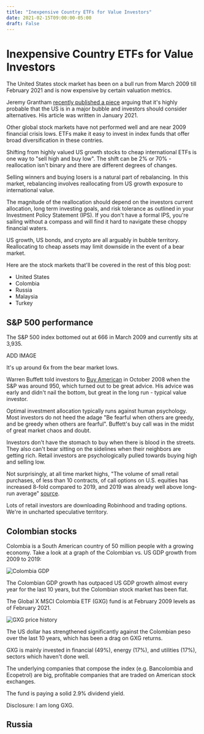 ```yaml
---
title: "Inexpensive Country ETFs for Value Investors"
date: 2021-02-15T09:00:00-05:00
draft: False
---
```


# Inexpensive Country ETFs for Value Investors

The United States stock market has been on a bull run from March 2009 till February 2021 and is now expensive by certain valuation metrics.

Jeremy Grantham [recently published a piece](https://www.gmo.com/americas/research-library/waiting-for-the-last-dance/) arguing that it's highly probable that the US is in a major bubble and investors should consider alternatives.  His article was written in January 2021.

Other global stock markets have not performed well and are near 2009 financial crisis lows.  ETFs make it easy to invest in index funds that offer broad diversification in these contries.

Shifting from highly valued US growth stocks to cheap international ETFs is one way to "sell high and buy low".  The shift can be 2% or 70% - reallocation isn't binary and there are different degrees of changes.

Selling winners and buying losers is a natural part of rebalancing.  In this market, rebalancing involves reallocating from US growth exposure to international value.

The magnitude of the reallocation should depend on the investors current allocation, long term investing goals, and risk tolerance as outlined in your Investment Policy Statement (IPS).  If you don't have a formal IPS, you're sailing without a compass and will find it hard to navigate these choppy financial waters.

US growth, US bonds, and crypto are all arguably in bubble territory.  Reallocating to cheap assets may limit downside in the event of a bear market.

Here are the stock markets that'll be covered in the rest of this blog post:

* United States
* Colombia
* Russia
* Malaysia
* Turkey

## S&P 500 performance

The S&P 500 index bottomed out at 666 in March 2009 and currently sits at 3,935.

ADD IMAGE

It's up around 6x from the bear market lows.

Warren Buffett told investors to [Buy American](https://www.nytimes.com/2008/10/17/opinion/17buffett.html) in October 2008 when the S&P was around 950, which turned out to be great advice.  His advice was early and didn't nail the bottom, but great in the long run - typical value investor.

Optimal investment allocation typically runs against human psychology.  Most investors do not heed the adage "Be fearful when others are greedy, and be greedy when others are fearful".  Buffett's buy call was in the midst of great market chaos and doubt.

Investors don't have the stomach to buy when there is blood in the streets.  They also can't bear sitting on the sidelines when their neighbors are getting rich.  Retail investors are psychologically pulled towards buying high and selling low.

Not surprisingly, at all time market highs, "The volume of small retail purchases, of less than 10 contracts, of call options on U.S. equities has increased 8-fold compared to 2019, and 2019 was already well above long-run average" [source](https://www.gmo.com/americas/research-library/waiting-for-the-last-dance/).

Lots of retail investors are downloading Robinhood and trading options.  We're in uncharted speculative territory.

## Colombian stocks

Colombia is a South American country of 50 million people with a growing economy.  Take a look at a graph of the Colombian vs. US GDP growth from 2009 to 2019:


![Colombia GDP](images/investing/value-ets/colombia-gdp.png)

The Colombian GDP growth has outpaced US GDP growth almost every year for the last 10 years, but the Colombian stock market has been flat.

The Global X MSCI Colombia ETF (GXG) fund is at February 2009 levels as of February 2021.

![GXG price history](/images/investing/value-ets/gxg.png)

The US dollar has strengthened significantly against the Colombian peso over the last 10 years, which has been a drag on GXG returns.

GXG is mainly invested in financial (49%), energy (17%), and utilities (17%), sectors which haven't done well.

The underlying companies that compose the index (e.g. Bancolombia and Ecopetrol) are big, profitable companies that are traded on American stock exchanges.

The fund is paying a solid 2.9% dividend yield.

Disclosure: I am long GXG.

## Russia



